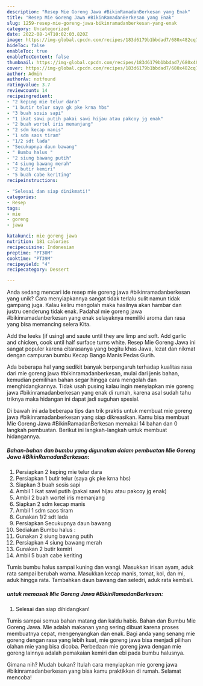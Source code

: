 ```yaml
---
description: "Resep Mie Goreng Jawa #BikinRamadanBerkesan yang Enak"
title: "Resep Mie Goreng Jawa #BikinRamadanBerkesan yang Enak"
slug: 1259-resep-mie-goreng-jawa-bikinramadanberkesan-yang-enak
category: Uncategorized
date: 2022-08-14T10:02:03.820Z
image: https://img-global.cpcdn.com/recipes/183d6179b1bbdad7/680x482cq70/mie-goreng-jawa-bikinramadanberkesan-foto-resep-utama.jpg
hideToc: false
enableToc: true
enableTocContent: false
thumbnail: https://img-global.cpcdn.com/recipes/183d6179b1bbdad7/680x482cq70/mie-goreng-jawa-bikinramadanberkesan-foto-resep-utama.jpg
cover: https://img-global.cpcdn.com/recipes/183d6179b1bbdad7/680x482cq70/mie-goreng-jawa-bikinramadanberkesan-foto-resep-utama.jpg
author: Admin
authorAv: notfound
ratingvalue: 3.7
reviewcount: 14
recipeingredient:
- "2 keping mie telur dara"
- "1 butir telur saya gk pke krna hbs"
- "3 buah sosis sapi"
- "1 ikat sawi putih pakai sawi hijau atau pakcoy jg enak"
- "2 buah wortel iris memanjang"
- "2 sdm kecap manis"
- "1 sdm saos tiram"
- "1/2 sdt lada"
- "Secukupnya daun bawang"
- " Bumbu halus "
- "2 siung bawang putih"
- "4 siung bawang merah"
- "2 butir kemiri"
- "5 buah cabe keriting"
recipeinstructions:

- "Selesai dan siap dinikmati!"
categories:
- Resep
tags:
- mie
- goreng
- jawa

katakunci: mie goreng jawa 
nutrition: 181 calories
recipecuisine: Indonesian
preptime: "PT30M"
cooktime: "PT39M"
recipeyield: "4"
recipecategory: Dessert

---
```





Anda sedang mencari ide resep mie goreng jawa #bikinramadanberkesan yang unik? Cara menyiapkannya sangat tidak terlalu sulit namun tidak gampang juga. Kalau keliru mengolah maka hasilnya akan hambar dan justru cenderung tidak enak. Padahal mie goreng jawa #bikinramadanberkesan yang enak selayaknya memiliki aroma dan rasa yang bisa memancing selera Kita.





Add the leeks (if using) and saute until they are limp and soft. Add garlic and chicken, cook until half surface turns white. Resep Mie Goreng Jawa ini sangat populer karena citarasanya yang begitu khas Jawa, lezat dan nikmat dengan campuran bumbu Kecap Bango Manis Pedas Gurih.

Ada beberapa hal yang sedikit banyak berpengaruh terhadap kualitas rasa dari mie goreng jawa #bikinramadanberkesan, mulai dari jenis bahan, kemudian pemilihan bahan segar hingga cara mengolah dan menghidangkannya. Tidak usah pusing kalau ingin menyiapkan mie goreng jawa #bikinramadanberkesan yang enak di rumah, karena asal sudah tahu triknya maka hidangan ini dapat jadi suguhan spesial.






Di bawah ini ada beberapa tips dan trik praktis untuk membuat mie goreng jawa #bikinramadanberkesan yang siap dikreasikan. Kamu bisa membuat Mie Goreng Jawa #BikinRamadanBerkesan memakai 14 bahan dan 0 langkah pembuatan. Berikut ini langkah-langkah untuk membuat hidangannya.

<!--inarticleads1-->

##### Bahan-bahan dan bumbu yang digunakan dalam pembuatan Mie Goreng Jawa #BikinRamadanBerkesan:

1. Persiapkan 2 keping mie telur dara
1. Persiapkan 1 butir telur (saya gk pke krna hbs)
1. Siapkan 3 buah sosis sapi
1. Ambil 1 ikat sawi putih (pakai sawi hijau atau pakcoy jg enak)
1. Ambil 2 buah wortel iris memanjang
1. Siapkan 2 sdm kecap manis
1. Ambil 1 sdm saos tiram
1. Gunakan 1/2 sdt lada
1. Persiapkan Secukupnya daun bawang
1. Sediakan  Bumbu halus :
1. Gunakan 2 siung bawang putih
1. Persiapkan 4 siung bawang merah
1. Gunakan 2 butir kemiri
1. Ambil 5 buah cabe keriting


Tumis bumbu halus sampai kuning dan wangi. Masukkan irisan ayam, aduk rata sampai berubah warna. Masukkan kecap manis, tomat, kol, dan mi, aduk hingga rata. Tambahkan daun bawang dan seledri, aduk rata kembali. 

<!--inarticleads2-->

#####  untuk memasak Mie Goreng Jawa #BikinRamadanBerkesan:


1. Selesai dan siap dihidangkan!

Tumis sampai semua bahan matang dan kaldu habis. Bahan dan Bumbu Mie Goreng Jawa. Mie adalah makanan yang sering dibuat karena proses membuatnya cepat, mengenyangkan dan enak. Bagi anda yang senang mie goreng dengan rasa yang lebih kuat, mie goreng jawa bisa menjadi pilihan olahan mie yang bisa dicoba. Perbedaan mie goreng jawa dengan mie goreng lainnya adalah pemakaian kemiri dan ebi pada bumbu halusnya. 

Gimana nih? Mudah bukan? Itulah cara menyiapkan mie goreng jawa #bikinramadanberkesan yang bisa kamu praktikkan di rumah. Selamat mencoba!
